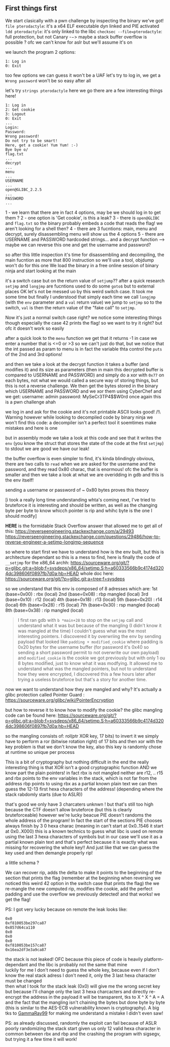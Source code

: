 ## First things first
We start clasically with a pwn challenge by inspecting the binary we've got!
`file pterodactyle`: it's a x64 ELF executable dyn linked and PIE activated
`ldd pterodactyle`: it's only linked to the libc
`checksec --file=pterodactyle`: full protection, but not Canary -−> maybe a stack buffer overflow is possible ?
ofc we can't know for aslr but we'll assume it's on

we launch the program
2 options:
```
1: Log in
0: Exit
```
too few options we can guess it won't be a UAF
let's try to log in,
we get a `Wrong password`
won't be so easy after all

let's try `strings pterodactyle`
here we go there are a few interesting things here!
```
1: Log in
2: Get cookie
3: Logout
0: Exit
...
Login:
Password:
Wrong password!
Do not try to be smart!
Here, get a cookie! Yum Yum! :-)
Bye bye o/
flag.txt
...
decrypt
...
menu
...
USERNAME
...
open@GLIBC_2.2.5
...
PASSWORD
...
```
 1 - we learn that there are in fact 4 options, may be we should log in to get them ?
 2 - one option is 'Get cookie', is this a leak?
 3 - there is `open@GLIBC` and `flag.txt` so the binary probably embeds a code that reads the flag! we aren't looking for a shell then?
 4 - there are 3 fucntions: main, menu and decrypt, surely disassembling menu will show us the 4 options 
 5 - there are USERNAME and PASSWORD hardcoded strings... and a decrypt function --> maybe we can reverse this one and get the username and password?

so after this little inspection it's time for disassembling and decompiling, the main fucntion as more that 800 instruction so we'll use a tool, objdump won't do for this one
We load the binary in a free online session of binary ninja and start looking at the main

it's a switch case but on the return value of `setjump`??
after a quick research `setjmp` and `longjmp` are fucntions used to do some `goto`s but to external places
OK let's not be messed uo by this weird switch case. It took me some time but finally I understood that simply each time we call `longjmp` (with the `env` parameter and a `val` return value) we jump to `setjmp` so to the switch, `val` is then the return value of the "fake call" to `setjmp`.

Now it's just a normal switch case right?
we notice some interesting things though
especially the case 42 prints the flag!
so we want to try it right? but ofc it doesn't work so easily

after a quick look to the `menu` function we get that it returns -1 in case we enter a number that is <=0 or >3 so we can't just do that, but we notice that the int passed as param to menu is in fact the variable thta control the `puts` of the 2nd and 3rd options!

and then we take a look at the decrypt function
it takes a buffer (and modifies it) and its size as parameters
(then in main this decrypted buffer is compared to USERNAME and PASSWORD) and simply do a xor with `0x77` on each bytes, not what we would called a secure way of storing things, but this is not a reverse challenge.
We then get the bytes stored in the binary which USERNAME and PASSWORD and we xor them using CyberChef and we get:
username: admin
password: MySeCr3TP4$$W0rd
once again this is a pwn challenge ahah

we log in and ask for the cookie and it's not printable ASCII looks good!
/!\ Warning however while looking to decompiled code by binary ninja we won't find this code: a decompiler isn't a perfect tool it soemtimes make mistakes and here is one

but in assembly mode we take a look at this code and see that it writes the `env` (you know the struct that stores the state of the code at the first `setjmp`) to stdout we are good we have our leak!

the buffer overflow is even simpler to find, it's kinda blindingly obvious, there are two calls to `read` when we are asked for the username and the password, and they read 0x80 charac, that is enormous! ofc the buffer is smaller and then we take a look at what we are overidding in gdb and this is the env itself!

sending a username or password of ~ 0x80 bytes proves this theory

[i took a really long time understanding whta's coming next, I've tried to bruteforce it is interesting and should be written, as well as the changing byte per byte to know whicch pointer is rip and whihc byte is the one I should modify]

**HERE** is the formidable Stack Overflow answer that allowed me to get all of this:
https://reverseengineering.stackexchange.com/a/29493
https://reverseengineering.stackexchange.com/questions/29486/how-to-reverse-engineer-a-setjmp-longjmp-sequence

so where to start
first we have to understand how is the env built, but this is architecture dependant so this is a mess to find, here is finally the code of `__setjmp` for the x86_64 archh:
https://sourceware.org/git/?p=glibc.git;a=blob;f=sysdeps/x86_64/setjmp.S;h=a60333566b9c4174d3204dc398606f0897fb7d0a;hb=HEAD
whole doc here:
https://sourceware.org/git/?p=glibc.git;a=tree;f=sysdeps

so we understand that this env is composed of 8 adresses which are:
1st (base=0x00) : rbx         (local)
2nd (base=0x08) : rbp mangled (local)
3rd (base=0x10) : r12         (local)
4th (base=0x18) : r13         (local)
5th (base=0x20) : r14         (local)
6th (base=0x28) : r15         (local)
7th (base=0x30) : rsp mangled (local)
8th (base=0x38) : rip mangled (local)

> I first ran gdb with `b *main+28` to stop on the `setjmp` call and understand what it was but because of the mangling (I didn't know it was mangled at the time) I couldn't guess what was the most interesting pointers.
> I discovered it by overwriing the env by sending payload that looked like `padding + modified_cookie` where padding is 0x20 bytes for the username buffer (for password it's 0x40 so sending a short password permit to not overwrite our own payload) 
> and `modified_cookie` is the cookie we got previously but with only 1 ou 8 bytes modified, just to know what it was modfying.
> It allowed me to understand what was the mangled pointers, but not to understand how they were encrypted, I discovered this a few hours later after trying a useless bruteforce but that's a story for another time.

now we want to understand how they are mangled and why? 
It's actually a glibc protection called Pointer Guard : 
https://sourceware.org/glibc/wiki/PointerEncryption

but how to reverse it to know how to modify the cookie?
the glibc mangling code can be found here:
https://sourceware.org/git/?p=glibc.git;a=blob;f=sysdeps/x86_64/setjmp.S;h=a60333566b9c4174d3204dc398606f0897fb7d0a;hb=HEAD

so the mangling consists of:
rol(ptr XOR key, 17 bits)
to invert it we simply have to perform a ror (bitwise rotation right) of 17 bits and then xor with the key
problem is that we don't know the key, also this key is randomly chose at runtime so unique per process

This is a bit of cryptography but nothing difficult in the end
the really interesting thing is that XOR isn't a good cryptographic function
AND we know part the plain pointers!
in fact rbx is not mangled neither are r12, .. r15
and rbx points to the env variables in the stack, which is not far from the address rbp points to
using rbx as a partial known plain text we can then guess the 12-13 first hexa characters of the address! 
(depending where the stack rabdomly starts (due to ASLR))

that's good we only have 3 charcaters unknwn ! but that's still too high because the CTF doesn't allow bruteforce (but this is clearly bruteforceable)
however we're lucky beacue PIE doesn't randoms the whole address of the program!
In fact the start of the sections PIE chooses always finish by 3 0 hexa charac (meaning in can't start at 0x0..1546 it start at 0x0..X000)
this is a known technics to guess what libc is used on remote using the last 3 hexa characters of symbols but in our case we'll use it as a partial known plain text
and that's perfect because it is exactly what was missing for recovering the whole key!!
And just like that we can guess the key used and then demangle properly rip!

a little schema ?

We can recover rip, adds the delta to make it points to the beginning of the section that prints the flag (remember at the beginning when reversing we noticed this weird 42 option in the switch case that prints the flag)
the we re-mangle the new computed rip, modifies the cookie, add the perfect padding and use the overflow we previously detected!
and that works! we get the flag!

PS: I got very lucky because on remote the leak looks like:
```
0x0
0xf810053be297ca87
0x857d64ca110
0x0
0x0
0x0
0xf810053be157ca87
0x16ea2df3e3a9ca87
```
the stack is not leaked! OFC because this piece of code is heavily platform-dependant and the libc is probably not the same that mine  
luckily for me I don't need to guess the whole key, because even if I don't know the real stack adress I don't need it, only the 3 last hexa character must be changed  
then what I took for the stack leak (0x0) will give me the wrong secret key but because I'll change only the last 3 hexa charcacters and directly re-encrypt the address in the payload it will be transparent, tks to X ^ X ^ A = A and the fact that the mangling isn't chaining the bytes but done byte by byte (this is similar to the AES-ECB vulnerability known is cryptography).
A big tks to [GammaRay99](https://github.com/GammaRay99/CTF-WRITEUPS/tree/main/FCSC2023/pwn/pterodactyle) for making me understand a mistake I didn't even saw!

PS: as already discussed, randomly the exploit can fail because of ASLR poorly randomizing the stack start given us only 12 valid hexa character in common between rbx and rbp and the crashing the program with sigsegv, but trying it a few time it will work!
